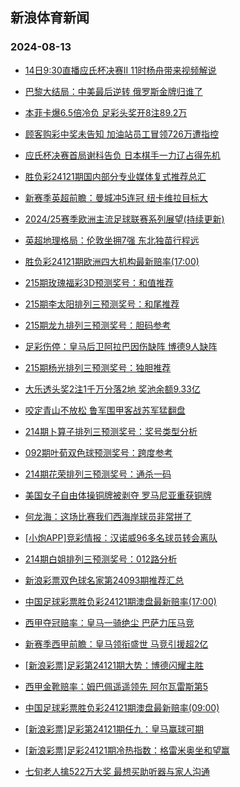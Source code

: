 ## 新浪体育新闻 
### 2024-08-13

+ [14日9:30直播应氏杯决赛II 11时杨舟带来视频解说](https://sports.sina.com.cn/go/2024-08-12/doc-inciiyim9430373.shtml)

+ [巴黎大结局：中美最后逆转 俄罗斯金牌归谁了](https://sports.sina.com.cn/g/pl/2024-08-12/doc-incikerh2563918.shtml)

+ [本菲卡爆6.5倍冷负 足彩头奖开8注89.2万](https://sports.sina.com.cn/l/2024-08-12/doc-inciitzf7755170.shtml)

+ [顾客购彩中奖未告知 加油站员工冒领726万遭指控](https://sports.sina.com.cn/l/2024-08-12/doc-inciitzp9530712.shtml)

+ [应氏杯决赛首局谢科告负 日本棋手一力辽占得先机](https://sports.sina.com.cn/go/2024-08-12/doc-incikrfc9186744.shtml)

+ [胜负彩24121期国内部分专业媒体复式推荐总汇](https://sports.sina.com.cn/l/2024-08-12/doc-inciiyim9442359.shtml)

+ [新赛季英超前瞻：曼城冲5连冠 纽卡维拉目标大](https://sports.sina.com.cn/l/2024-08-12/doc-inciitzn2756827.shtml)

+ [2024/25赛季欧洲主流足球联赛系列展望(持续更新)](https://sports.sina.com.cn/l/2024-08-12/doc-inciiyic7647137.shtml)

+ [英超地理格局：伦敦坐拥7强 东北独苗行程远](https://sports.sina.com.cn/l/2024-08-12/doc-inciitzp9534467.shtml)

+ [胜负彩24121期欧洲四大机构最新赔率(17:00)](https://sports.sina.com.cn/l/2024-08-12/doc-inciiyif4419070.shtml)

+ [215期玫瑰福彩3D预测奖号：和值推荐](https://sports.sina.com.cn/l/2024-08-12/doc-incikkxf9258011.shtml)

+ [215期李太阳排列三预测奖号：和尾推荐](https://sports.sina.com.cn/l/2024-08-12/doc-incikkwx7480072.shtml)

+ [215期龙九排列三预测奖号：胆码参考](https://sports.sina.com.cn/l/2024-08-12/doc-incikkwx7479893.shtml)

+ [足彩伤停：皇马后卫阿拉巴因伤缺阵 博德9人缺阵](https://sports.sina.com.cn/l/2024-08-12/doc-incikkxe2507246.shtml)

+ [215期杨光排列三预测奖号：独胆推荐](https://sports.sina.com.cn/l/2024-08-12/doc-incikkwx7479258.shtml)

+ [大乐透头奖2注1千万分落2地 奖池余额9.33亿](https://sports.sina.com.cn/l/2024-08-12/doc-incikzve9364899.shtml)

+ [咬定青山不放松 鲁军围甲客战苏军猛翻盘](https://sports.sina.com.cn/go/2024-08-12/doc-incikeri9369371.shtml)

+ [214期卜算子排列三预测奖号：奖号类型分析](https://sports.sina.com.cn/l/2024-08-11/doc-incihfxz5263315.shtml)

+ [092期叶荀双色球预测奖号：跨度参考](https://sports.sina.com.cn/l/2024-08-11/doc-incifzsc5387447.shtml)

+ [214期花荣排列三预测奖号：通杀一码](https://sports.sina.com.cn/l/2024-08-11/doc-incihfxx8498545.shtml)

+ [美国女子自由体操铜牌被剥夺 罗马尼亚重获铜牌](https://sports.sina.com.cn/others/ticao/2024-08-11/doc-incihspv5080642.shtml)

+ [何龙海：这场比赛我们西海岸球员非常拼了](https://sports.sina.com.cn/china/j/2024-08-11/doc-incihwvt4952843.shtml)

+ [[小炮APP]竞彩情报：汉诺威96多名球员转会离队](https://sports.sina.com.cn/l/2024-08-11/doc-incifvkk3749651.shtml)

+ [214期白姐排列三预测奖号：012路分析](https://sports.sina.com.cn/l/2024-08-11/doc-incihfxx8498049.shtml)

+ [新浪彩票双色球名家第24093期推荐汇总](https://sports.sina.com.cn/l/2024-08-12/doc-incikkxh4595211.shtml)

+ [中国足球彩票胜负彩24121期澳盘最新赔率(17:00)](https://sports.sina.com.cn/l/2024-08-12/doc-inciiyik2659634.shtml)

+ [西甲夺冠赔率：皇马一骑绝尘 巴萨力压马竞](https://sports.sina.com.cn/l/2024-08-13/doc-incimnkw0910448.shtml)

+ [新赛季西甲前瞻：皇马领衔盛世 马竞引援超2亿](https://sports.sina.com.cn/l/2024-08-13/doc-incimnkw0910263.shtml)

+ [[新浪彩票]足彩第24121期大势：博德闪耀主胜](https://sports.sina.com.cn/l/2024-08-13/doc-incimwys0703468.shtml)

+ [西甲金靴赔率：姆巴佩遥遥领先 阿尔瓦雷斯第5](https://sports.sina.com.cn/l/2024-08-13/doc-incimnkt8837367.shtml)

+ [中国足球彩票胜负彩24121期澳盘最新赔率(09:00)](https://sports.sina.com.cn/l/2024-08-12/doc-inciiyik2659634.shtml)

+ [[新浪彩票]足彩第24121期任九：皇马赢球可期](https://sports.sina.com.cn/l/2024-08-13/doc-incimwyu8965381.shtml)

+ [[新浪彩票]足彩24121期冷热指数：格雷米奥坐和望赢](https://sports.sina.com.cn/l/2024-08-13/doc-incinchm8504261.shtml)

+ [七旬老人擒522万大奖 最想买助听器与家人沟通](https://sports.sina.com.cn/l/2024-08-13/doc-incimnkt8837611.shtml)

